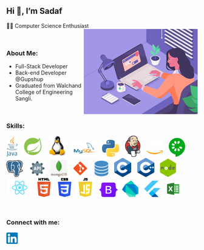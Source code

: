 ## Hi 👋, I’m Sadaf
👩‍💻 Computer Science Enthusiast
<img align="right" src="./images/profile_image.gif" width="300">

<br/>

### About Me:
+ Full-Stack Developer
+ Back-end Developer @Gupshup
+ Graduated from Walchand College of Engineering Sangli.
  
<br/> 

### Skills:  
<img src="./images/java.png" height="55"> &nbsp;&nbsp;<img src="./images/springboot.png" height="55" > &nbsp;&nbsp;<img src="./images/linux.png" width="50"> &nbsp;&nbsp;<img src="./images/mysql.png" width="70"> &nbsp;&nbsp;<img src="./images/python.png" width="45"> &nbsp;&nbsp;&nbsp;<img src="./images/jenkins.png" width="40"> &nbsp;&nbsp;&nbsp;<img src="./images/aws.png" width="43"> &nbsp;&nbsp;&nbsp;<img src="./images/cucumber.png" height="50"> &nbsp;&nbsp;&nbsp;<img src="./images/postgres.svg" width="43"> &nbsp;&nbsp;&nbsp;<img src="./images/rest_api.png" width="45"> &nbsp;&nbsp;<img src="./images/mongo.png" width="45"> &nbsp;&nbsp;<img src="./images/git.png" width="45"> &nbsp;&nbsp;<img src="./images/database.png" width="43"> &nbsp;&nbsp;<img src="./images/c.png" width="45"> &nbsp;&nbsp;&nbsp;<img src="./images/c++.png" width="45"> &nbsp;&nbsp;<img src="./images/node.png" width="48"> <img src="./images/react.png" width="70"> <img src="./images/html.png" height="50"> &nbsp;&nbsp;<img src="./images/css.png" height="50"> &nbsp;&nbsp;<img src="./images/js.png" height="50"> &nbsp;&nbsp;<img src="./images/bootstrap.png" width="48"> &nbsp;&nbsp;<img src="./images/dart.png" width="43"> &nbsp;&nbsp;&nbsp;<img src="./images/flutter.png" width="43"> &nbsp;&nbsp;<img src="./images/excel.png" width="43"> &nbsp;&nbsp;

<br/> 

### Connect with me:
<a href="https://www.linkedin.com/in/sadaf-mulla-9264721b2/"><img src="./images/linkedin.png" width="30"></a>
<!---
sadafmulla/sadafmulla is a ✨ special ✨ repository because its `README.md` (this file) appears on your GitHub profile.
You can click the Preview link to take a look at your changes.
--->
